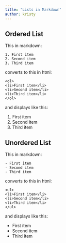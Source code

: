 ```yaml
---
title: "Lists in Markdown"
author: kristy
---
```

## Ordered List
This in markdown:
```
1. First item
2. Second item
3. Third item
```
converts to this in html:
```
<ol>
<li>First item</li>
<li>Second item</li>
<li>Third item</li>
</ol>
```
and displays like this:
1. First item
2. Second item
3. Third item

## Unordered List
This in markdown:
```
- First item
- Second item
- Third item
```
converts to this in html:
```
<ul>
<li>First item</li>
<li>Second item</li>
<li>Third item</li>
</ul>
```
and displays like this:
- First item
- Second item
- Third item

